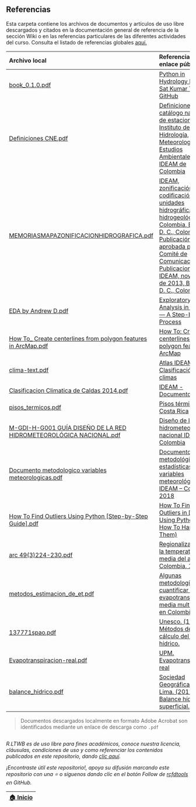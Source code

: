 ## Referencias

Esta carpeta contiene los archivos de documentos y artículos de uso libre descargados y citados en la documentación general de referencia de la sección Wiki o en las referencias particulares de las diferentes actividades del curso. Consulta el listado de referencias globales [aquí.](https://github.com/rcfdtools/R.LTWB/wiki/Referencias) 

| Archivo local                                                                                                                                                                                                             | Referencia y enlace público                                                                                                                                                                                                                                                                                                                               |
|:--------------------------------------------------------------------------------------------------------------------------------------------------------------------------------------------------------------------------|:----------------------------------------------------------------------------------------------------------------------------------------------------------------------------------------------------------------------------------------------------------------------------------------------------------------------------------------------------------|
| [book_0.1.0.pdf](https://github.com/rcfdtools/R.LTWB/blob/main/.refs/book_0.1.0.pdf)                                                                                                                                      | [Python in Hydrology by Mr. Sat Kumar Tomer](https://code.google.com/archive/p/python-in-hydrology/downloads)  [GitHub](https://github.com/livingworld/Python-in-Hydrology)                                                                                                                                                                               |
| [Definiciones CNE.pdf](https://github.com/rcfdtools/R.LTWB/blob/main/.refs/Definiciones%20CNE.pdf)                                                                                                                        | [Definiciones del catálogo nacional de estaciones del  Instituto de Hidrología, Meteorología y Estudios Ambientales - IDEAM de Colombia](http://www.ideam.gov.co/documents/10182/557765/Definiciones+CNE.pdf)                                                                                                                                             |
| [MEMORIASMAPAZONIFICACIONHIDROGRAFICA.pdf](https://github.com/rcfdtools/R.LTWB/blob/main/.refs/MEMORIASMAPAZONIFICACIONHIDROGRAFICA.pdf)                                                                                  | [IDEAM, zonificación y codificación de unidades hidrográficas e hidrogeológicas de Colombia, Bogotá, D. C., Colombia. Publicación aprobada por el Comité de Comunicaciones y Publicaciones del IDEAM, noviembre de 2013, Bogotá, D. C., Colombia.](http://documentacion.ideam.gov.co/openbiblio/bvirtual/022655/MEMORIASMAPAZONIFICACIONHIDROGRAFICA.pdf) |
| [EDA by Andrew D.pdf](https://github.com/rcfdtools/R.LTWB/blob/main/.refs/EDA%20by%20Andrew%20D.pdf)                                                                                                                      | [Exploratory Data Analysis in Python — A Step-by-Step Process](https://towardsdatascience.com/exploratory-data-analysis-in-python-a-step-by-step-process-d0dfa6bf94ee)                                                                                                                                                                                    |
| [How To_ Create centerlines from polygon features in ArcMap.pdf](https://github.com/rcfdtools/R.LTWB/blob/main/.refs/How%20To_%20Create%20centerlines%20from%20polygon%20features%20in%20ArcMap.pdf)                      | [How To: Create centerlines from polygon features in ArcMap](https://support.esri.com/en/technical-article/000012414)                                                                                                                                                                                                                                     |
| [clima-text.pdf](https://github.com/rcfdtools/R.LTWB/blob/main/.refs/clima-text.pdf)                                                                                                                                      | [Atlas IDEAM - Clasificación de los climas](http://atlas.ideam.gov.co/basefiles/clima-text.pdf)                                                                                                                                                                                                                                                           |
| [Clasificacion Climatica de Caldas 2014.pdf](https://github.com/rcfdtools/R.LTWB/blob/main/.refs/Clasificacion%20Climatica%20de%20Caldas%202014.pdf)                                                                      | [IDEAM - Documentos](http://www.ideam.gov.co/documents/10182/599272/Clasificacion+Climatica+de+Caldas+2014.pdf/d4ffa383-e60b-4ec5-8aa2-1b553d23b44f?version=1.0)                                                                                                                                                                                          |
| [pisos_termicos.pdf](https://github.com/rcfdtools/R.LTWB/blob/main/.refs/pisos_termicos.pdf)                                                                                                                              | [Pisos térmicos en Costa Rica](http://www.ideam.gov.co/documents/10182/599272/Clasificacion+Climatica+de+Caldas+2014.pdf/d4ffa383-e60b-4ec5-8aa2-1b553d23b44f?version=1.0)                                                                                                                                                                                |
| [M-GDI-H-G001 GUÍA DISEÑO DE LA RED HIDROMETEOROLÓGICA NACIONAL.pdf](https://github.com/rcfdtools/R.LTWB/blob/main/.refs/M-GDI-H-G001%20GU%C3%8DA%20DISE%C3%91O%20DE%20LA%20RED%20HIDROMETEOROL%C3%93GICA%20NACIONAL.pdf) | [Diseño de la red hidrometeorológica nacional IDEAM - Colombia](http://sgi.ideam.gov.co/documents/412030/561097/M-GDI-H-G001+GU%C3%8DA+DISE%C3%91O+DE+LA+RED+HIDROMETEOROL%C3%93GICA+NACIONAL.pdf/9da0e118-58cc-43eb-87e0-8c6316dc691c?version=1.0)                                                                                                       |
| [Documento metodologico variables meteorologicas.pdf](https://github.com/rcfdtools/R.LTWB/blob/main/.refs/Documento%20metodologico%20variables%20meteorologicas.pdf)                                                      | [Documento metodológico estadísticas variables meteorológicas,  IDEAM – Colombia. 2018](https://www.ideam.gov.co/documents/11769/72085840/Documento+metodologico+variables+meteorologicas.pdf)                                                                                                                                                            |
| [How To Find Outliers Using Python [Step-by-Step Guide].pdf](How%20To%20Find%20Outliers%20Using%20Python%20%5BStep-by-Step%20Guide%5D.pdf)                                                                                | [How To Find Outliers in Data Using Python (and How To Handle Them)](https://careerfoundry.com/en/blog/data-analytics/how-to-find-outliers/)                                                                                                                                                                                                              |
| [arc 49(3)224-230.pdf](arc%2049(3)224-230.pdf)                                                                                                                                                                            | [Regionalización de la temperatura media del aire en Colombia, 1998](https://biblioteca.cenicafe.org/bitstream/10778/860/1/arc%2049%283%29224-230.pdf)                                                                                                                                                                                                    |
| [metodos_estimacion_de_et.pdf](metodos_estimacion_de_et.pdf)                                                                                                                                                              | [Algunas metodologías para cuantificar la evapotranspiración media multianual en Colombia](http://julianrojo.weebly.com/uploads/1/2/0/0/12008328/metodos_estimacion_de_et.pdf)                                                                                                                                                                            |
| [137771spao.pdf](137771spao.pdf)                                                                                                                                                                                          | [Unesco. (1981). Métodos de cálculo del balance hídrico.](https://unesdoc.unesco.org/ark:/48223/pf0000137771)                                                                                                                                                                                                                                             |
| [Evapotranspiracion-real.pdf](Evapotranspiracion-real.pdf)                                                                                                                                                                | [UPM. Evapotranspiración real](http://ocw.upm.es/pluginfile.php/675/mod_label/intro/Evapotranspiracion-real.pdf)                                                                                                                                                                                                                                          |
| [balance_hidrico.pdf](balance_hidrico.pdf)                                                                                                                                                                                | [Sociedad Geográfica de Lima. (2011). Balance hídrico superficial.](https://www.gwp.org/globalassets/global/gwp-sam_files/publicaciones/varios/balance_hidrico.pdf)                                                                                                                                                                                       |

> Documentos descargados localmente en formato Adobe Acrobat son identificados mediante un enlace de descarga como `.pdf`

##

_R.LTWB es de uso libre para fines académicos, conoce nuestra licencia, cláusulas, condiciones de uso y como referenciar los contenidos publicados en este repositorio, dando [clic aquí](https://github.com/rcfdtools/R.LTWB/wiki/License)._

_¡Encontraste útil este repositorio!, apoya su difusión marcando este repositorio con una ⭐ o síguenos dando clic en el botón Follow de [rcfdtools](https://github.com/rcfdtools) en GitHub._

| [:house: Inicio](https://github.com/rcfdtools/R.LTWB) |
|-------------------------------------------------------|